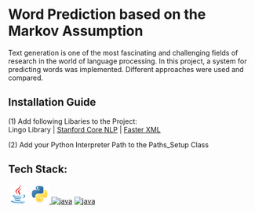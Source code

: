 # Word Prediction based on the Markov Assumption
Text generation is one of the most fascinating and challenging fields of research in the world of language processing. In this project, a system for predicting words was implemented. Different approaches were used and compared. 

##  Installation Guide
(1) Add following Libaries to the Project: <br>
Lingo Library | 
[Stanford Core NLP](https://stanfordnlp.github.io/CoreNLP/pos.html) |
[Faster XML](https://mvnrepository.com/artifact/com.fasterxml.jackson.core/jackson-databind)

(2) Add your Python Interpreter Path to the Paths_Setup Class


## Tech Stack:
<a href="https://www.java.com" target="_blank" rel="noreferrer"> <img src="https://raw.githubusercontent.com/devicons/devicon/master/icons/java/java-original.svg" alt="java" width="40" height="40"/></a>
<a href="https://www.python.org" target="_blank" rel="noreferrer"> <img src="https://raw.githubusercontent.com/devicons/devicon/master/icons/python/python-original.svg" alt="python" width="40" height="40"/> </a>
<a href="https://stanfordnlp.github.io/CoreNLP/pos.html" target="_blank" rel="noreferrer"> <img src="https://avatars.githubusercontent.com/u/3046006?s=280&v=4" alt="java" width="40" height="40"/></a>
<a href="https://www.nltk.org/" target="_blank" rel="noreferrer"> <img src="[https://avatars.githubusercontent.com/u/3046006?s=280&v=4](https://miro.medium.com/v2/resize:fit:592/1*YM2HXc7f4v02pZBEO8h-qw.png)" alt="java" width="40" height="40"/></a>
